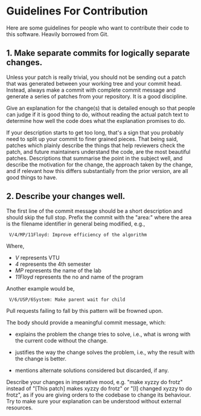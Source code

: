 # Guidelines For Contribution

Here are some guidelines for people who want to contribute their code
to this software. Heavily borrowed from Git.

## 1. Make separate commits for logically separate changes.

Unless your patch is really trivial, you should not be sending
out a patch that was generated between your working tree and
your commit head.  Instead, always make a commit with complete
commit message and generate a series of patches from your
repository.  It is a good discipline.

Give an explanation for the change(s) that is detailed enough so
that people can judge if it is good thing to do, without reading
the actual patch text to determine how well the code does what
the explanation promises to do.

If your description starts to get too long, that's a sign that you
probably need to split up your commit to finer grained pieces.
That being said, patches which plainly describe the things that
help reviewers check the patch, and future maintainers understand
the code, are the most beautiful patches.  Descriptions that summarise
the point in the subject well, and describe the motivation for the
change, the approach taken by the change, and if relevant how this
differs substantially from the prior version, are all good things
to have.

## 2. Describe your changes well.

The first line of the commit message should be a short description and
should skip the full stop. Prefix the commit with the "area:" where the
area is  the filename identifier in general being modified, e.g.,

     V/4/MP/11Floyd: Improve efficiency of the algorithm

Where,

* _V_ represents VTU
* _4_ represents the 4th semester
* _MP_ represents the name of the lab
* _11Floyd_ represents the no and name of the program

Another example would be,

     V/6/USP/6System: Make parent wait for child

Pull requests failing to fall by this pattern will be frowned upon.

The body should provide a meaningful commit message, which:

* explains the problem the change tries to solve, i.e., what is wrong
  with the current code without the change.

* justifies the way the change solves the problem, i.e., why the
  result with the change is better.

* mentions alternate solutions considered but discarded, if any.

Describe your changes in imperative mood, e.g. "make xyzzy do frotz"
instead of "[This patch] makes xyzzy do frotz" or "[I] changed xyzzy
to do frotz", as if you are giving orders to the codebase to change
its behaviour.  Try to make sure your explanation can be understood
without external resources.
